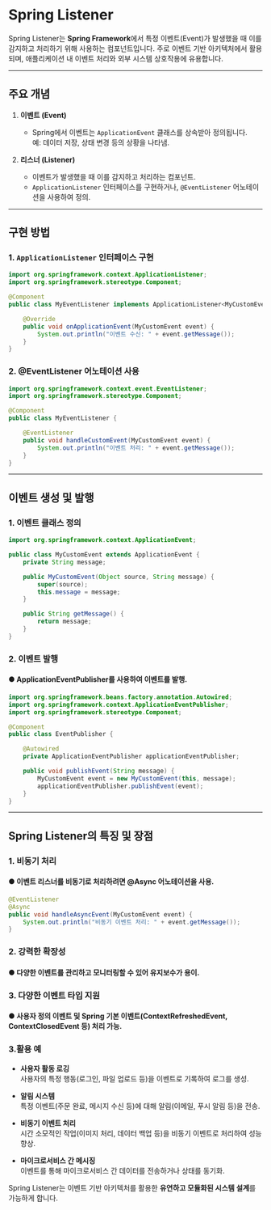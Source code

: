 # Spring Listener

Spring Listener는 **Spring Framework**에서 특정 이벤트(Event)가 발생했을 때 이를 감지하고 처리하기 위해 사용하는 컴포넌트입니다. 주로 이벤트 기반 아키텍처에서 활용되며, 애플리케이션 내 이벤트 처리와 외부 시스템 상호작용에 유용합니다.

---

## 주요 개념

1. **이벤트 (Event)**  
   - Spring에서 이벤트는 `ApplicationEvent` 클래스를 상속받아 정의됩니다.  
     예: 데이터 저장, 상태 변경 등의 상황을 나타냄.

2. **리스너 (Listener)**  
   - 이벤트가 발생했을 때 이를 감지하고 처리하는 컴포넌트.  
   - `ApplicationListener` 인터페이스를 구현하거나, `@EventListener` 어노테이션을 사용하여 정의.

---

## 구현 방법

### 1. `ApplicationListener` 인터페이스 구현
```java
import org.springframework.context.ApplicationListener;
import org.springframework.stereotype.Component;

@Component
public class MyEventListener implements ApplicationListener<MyCustomEvent> {

    @Override
    public void onApplicationEvent(MyCustomEvent event) {
        System.out.println("이벤트 수신: " + event.getMessage());
    }
}
```

### 2. @EventListener 어노테이션 사용
```java
import org.springframework.context.event.EventListener;
import org.springframework.stereotype.Component;

@Component
public class MyEventListener {

    @EventListener
    public void handleCustomEvent(MyCustomEvent event) {
        System.out.println("이벤트 처리: " + event.getMessage());
    }
}

```

---

## 이벤트 생성 및 발행

### 1. 이벤트 클래스 정의

```java
import org.springframework.context.ApplicationEvent;

public class MyCustomEvent extends ApplicationEvent {
    private String message;

    public MyCustomEvent(Object source, String message) {
        super(source);
        this.message = message;
    }

    public String getMessage() {
        return message;
    }
}
```

### 2. 이벤트 발행
#### ● ApplicationEventPublisher를 사용하여 이벤트를 발행.
```java
import org.springframework.beans.factory.annotation.Autowired;
import org.springframework.context.ApplicationEventPublisher;
import org.springframework.stereotype.Component;

@Component
public class EventPublisher {

    @Autowired
    private ApplicationEventPublisher applicationEventPublisher;

    public void publishEvent(String message) {
        MyCustomEvent event = new MyCustomEvent(this, message);
        applicationEventPublisher.publishEvent(event);
    }
}
```
---
## Spring Listener의 특징 및 장점

### 1. 비동기 처리

#### ● 이벤트 리스너를 비동기로 처리하려면 @Async 어노테이션을 사용.
```java
@EventListener
@Async
public void handleAsyncEvent(MyCustomEvent event) {
    System.out.println("비동기 이벤트 처리: " + event.getMessage());
}
```

### 2. 강력한 확장성
#### ● 다양한 이벤트를 관리하고 모니터링할 수 있어 유지보수가 용이.

### 3. 다양한 이벤트 타입 지원

#### ● 사용자 정의 이벤트 및 Spring 기본 이벤트(ContextRefreshedEvent, ContextClosedEvent 등) 처리 가능.


### 3.활용 예

- **사용자 활동 로깅**  
  사용자의 특정 행동(로그인, 파일 업로드 등)을 이벤트로 기록하여 로그를 생성.

- **알림 시스템**  
  특정 이벤트(주문 완료, 메시지 수신 등)에 대해 알림(이메일, 푸시 알림 등)을 전송.

- **비동기 이벤트 처리**  
  시간 소모적인 작업(이미지 처리, 데이터 백업 등)을 비동기 이벤트로 처리하여 성능 향상.

- **마이크로서비스 간 메시징**  
  이벤트를 통해 마이크로서비스 간 데이터를 전송하거나 상태를 동기화.

Spring Listener는 이벤트 기반 아키텍처를 활용한 **유연하고 모듈화된 시스템 설계**를 가능하게 합니다.







